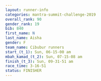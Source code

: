 ```yaml
---
layout: runner-info 
categories: mantra-summit-challenge-2019 
overall_rank: 90
gender_rank: 19
bib: 840
first_name: N
last_name: Aisha
gender: F
team_name: Cibubur runners
start_(t_1): Sun, 06-15-00 am
mbah_kamad_(t_2): Sun, 07-15-08 am
finish_(t_3): Sun, 09-31-51 am
race_time: 3-16-51
status: FINISHER
---
```

